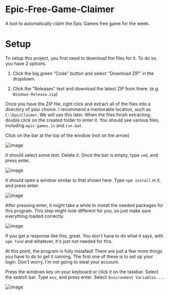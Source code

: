 # Epic-Free-Game-Claimer
A tool to automatically claim the Epic Games free game for the week.




# Setup
To setup this project, you first need to download the files for it. To do so, you have 2 options.

1) Click the big green "Code" button and select "Download ZIP" in the dropdown.

2) Click the "Releases" text and download the latest ZIP from there. (e.g. `Windows-Release.zip`)


Once you have the ZIP file, right click and extract all of the files into a directory of your choice. I recommend a memorable location, such as `C:\EpicClaimer`. We will use this later.
When the files finish extracting, double click on the created folder to enter it. You should see various files, including `epic-games.js` and `run.bat`.

Click on the bar at the top of the window (not on the arrow)

![image](https://github.com/user-attachments/assets/bfe3ff25-fafb-4cf4-8095-d119ca936965)


It should select some text. Delete it. Once the bar is empty, type `cmd`, and press enter.

![image](https://github.com/user-attachments/assets/f3bb0d26-2181-417c-aaeb-43784edefd79)

It should open a window similar to that shown here. Type `npm install` in it, and press enter.

![image](https://github.com/user-attachments/assets/bfc060b9-dbbc-4572-b258-a15506ce8054)

After pressing enter, it might take a while to install the needed packages for this program. This step might look different for you, so just make sure everything loaded correctly.

![image](https://github.com/user-attachments/assets/11813410-d4b9-4d4c-b369-b10d008d338c)

If you get a response like this, great. You don't have to do what it says, with `npm fund` and whatever, it's just not needed for this.

At this point, the program is fully installed! There are just a few more things you have to do to get it running.
The first one of these is to set up your login. Don't worry, I'm not going to steal your account.

Press the windows key on your keyboard or click it on the taskbar. Select the search bar. Type `env`, and press enter.
Select `Environment Variables...`.

![image](https://github.com/user-attachments/assets/fa5afc59-d040-4dbf-99a2-54e290bcebce)
